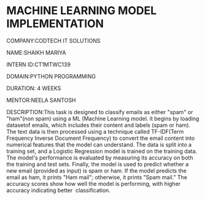 # MACHINE LEARNING MODEL IMPLEMENTATION

COMPANY:CODTECH IT SOLUTIONS

NAME:SHAIKH MARIYA

INTERN ID:CT1MTWC139

DOMAIN:PYTHON PROGRAMMING

DURATION: 4 WEEKS

MENTOR:NEELA SANTOSH
 
DESCRIPTION:This task is designed to classify emails as either "spam" or "ham"(non spam) using a ML (Machine Learning model. it begins by loading datasetof emails,
which includes their content and labels (spam or ham).
The text data is then processed using a technique called TF-IDF(Term Frequency Inverse Document Frequency) to convert the email content into numerical features that
the model can understand. The data is  split into a training set, and a Logistic Regression model is trained on the training data.
The model's performance is evaluated by measuring its accuracy on both the training and test sets. Finally, the model is used to predict whether a new email (provided as input) is spam or ham.
If the model predicts the email as ham, it prints "Ham mail"; otherwise, it prints "Spam mail." The accuracy scores show how well the model is performing, with higher accuracy indicating better 
classification.

